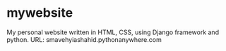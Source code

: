 # mywebsite

My personal website written in HTML, CSS, using Django framework and python. 
URL: smavehyiashahid.pythonanywhere.com

